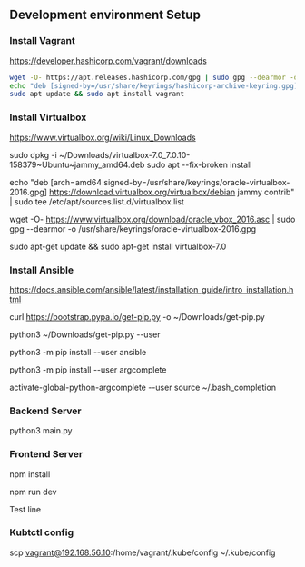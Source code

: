 ## Development environment Setup


### Install Vagrant
https://developer.hashicorp.com/vagrant/downloads

```bash
wget -O- https://apt.releases.hashicorp.com/gpg | sudo gpg --dearmor -o /usr/share/keyrings/hashicorp-archive-keyring.gpg
echo "deb [signed-by=/usr/share/keyrings/hashicorp-archive-keyring.gpg] https://apt.releases.hashicorp.com $(lsb_release -cs) main" | sudo tee /etc/apt/sources.list.d/hashicorp.list
sudo apt update && sudo apt install vagrant
```

### Install Virtualbox
https://www.virtualbox.org/wiki/Linux_Downloads

sudo dpkg -i ~/Downloads/virtualbox-7.0_7.0.10-158379~Ubuntu~jammy_amd64.deb
sudo apt --fix-broken install

echo "deb [arch=amd64 signed-by=/usr/share/keyrings/oracle-virtualbox-2016.gpg] https://download.virtualbox.org/virtualbox/debian jammy contrib" | sudo tee /etc/apt/sources.list.d/virtualbox.list

wget -O- https://www.virtualbox.org/download/oracle_vbox_2016.asc | sudo gpg --dearmor -o /usr/share/keyrings/oracle-virtualbox-2016.gpg

sudo apt-get update && sudo apt-get install virtualbox-7.0

### Install Ansible
https://docs.ansible.com/ansible/latest/installation_guide/intro_installation.html

curl https://bootstrap.pypa.io/get-pip.py -o ~/Downloads/get-pip.py

python3 ~/Downloads/get-pip.py --user

python3 -m pip install --user ansible

python3 -m pip install --user argcomplete

activate-global-python-argcomplete --user
source ~/.bash_completion

### Backend Server
python3 main.py

### Frontend Server

npm install

npm run dev

Test line

### Kubtctl config
scp vagrant@192.168.56.10:/home/vagrant/.kube/config ~/.kube/config

